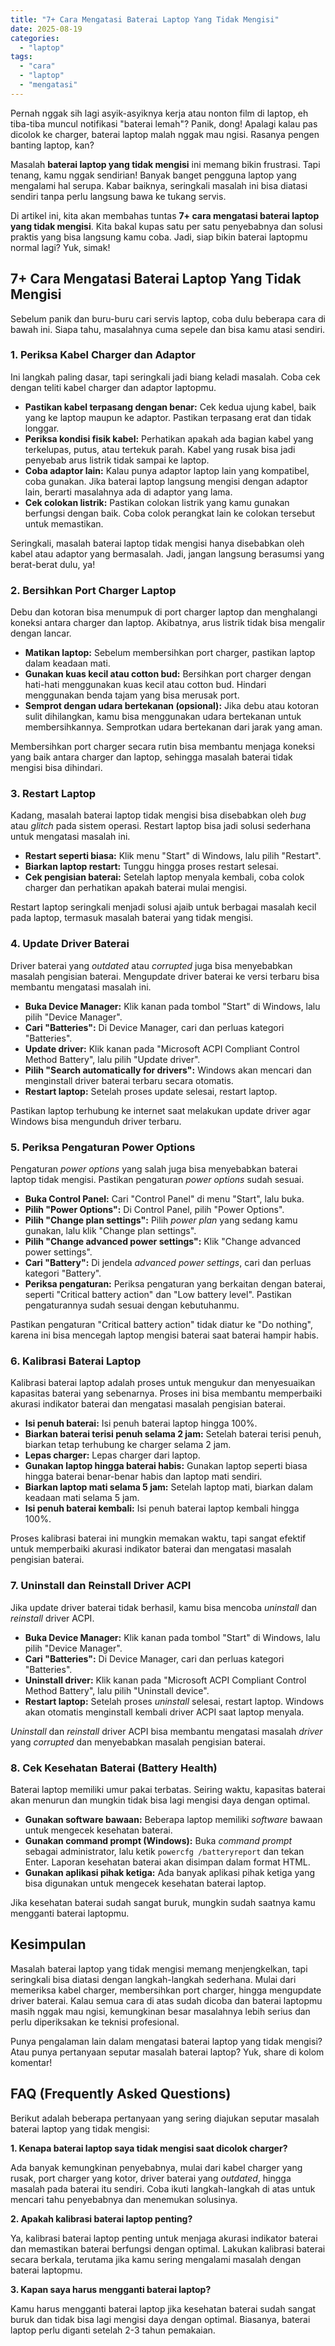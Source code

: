 ```yaml
---
title: "7+ Cara Mengatasi Baterai Laptop Yang Tidak Mengisi"
date: 2025-08-19
categories: 
  - "laptop"
tags: 
  - "cara"
  - "laptop"
  - "mengatasi"
---
```


Pernah nggak sih lagi asyik-asyiknya kerja atau nonton film di laptop, eh tiba-tiba muncul notifikasi "baterai lemah"? Panik, dong! Apalagi kalau pas dicolok ke charger, baterai laptop malah nggak mau ngisi. Rasanya pengen banting laptop, kan?

Masalah **baterai laptop yang tidak mengisi** ini memang bikin frustrasi. Tapi tenang, kamu nggak sendirian! Banyak banget pengguna laptop yang mengalami hal serupa. Kabar baiknya, seringkali masalah ini bisa diatasi sendiri tanpa perlu langsung bawa ke tukang servis.

Di artikel ini, kita akan membahas tuntas **7+ cara mengatasi baterai laptop yang tidak mengisi**. Kita bakal kupas satu per satu penyebabnya dan solusi praktis yang bisa langsung kamu coba. Jadi, siap bikin baterai laptopmu normal lagi? Yuk, simak!

## 7+ Cara Mengatasi Baterai Laptop Yang Tidak Mengisi

Sebelum panik dan buru-buru cari servis laptop, coba dulu beberapa cara di bawah ini. Siapa tahu, masalahnya cuma sepele dan bisa kamu atasi sendiri.

### 1\. Periksa Kabel Charger dan Adaptor

Ini langkah paling dasar, tapi seringkali jadi biang keladi masalah. Coba cek dengan teliti kabel charger dan adaptor laptopmu.

- **Pastikan kabel terpasang dengan benar:** Cek kedua ujung kabel, baik yang ke laptop maupun ke adaptor. Pastikan terpasang erat dan tidak longgar.
- **Periksa kondisi fisik kabel:** Perhatikan apakah ada bagian kabel yang terkelupas, putus, atau tertekuk parah. Kabel yang rusak bisa jadi penyebab arus listrik tidak sampai ke laptop.
- **Coba adaptor lain:** Kalau punya adaptor laptop lain yang kompatibel, coba gunakan. Jika baterai laptop langsung mengisi dengan adaptor lain, berarti masalahnya ada di adaptor yang lama.
- **Cek colokan listrik:** Pastikan colokan listrik yang kamu gunakan berfungsi dengan baik. Coba colok perangkat lain ke colokan tersebut untuk memastikan.

Seringkali, masalah baterai laptop tidak mengisi hanya disebabkan oleh kabel atau adaptor yang bermasalah. Jadi, jangan langsung berasumsi yang berat-berat dulu, ya!

### 2\. Bersihkan Port Charger Laptop

Debu dan kotoran bisa menumpuk di port charger laptop dan menghalangi koneksi antara charger dan laptop. Akibatnya, arus listrik tidak bisa mengalir dengan lancar.

- **Matikan laptop:** Sebelum membersihkan port charger, pastikan laptop dalam keadaan mati.
- **Gunakan kuas kecil atau cotton bud:** Bersihkan port charger dengan hati-hati menggunakan kuas kecil atau cotton bud. Hindari menggunakan benda tajam yang bisa merusak port.
- **Semprot dengan udara bertekanan (opsional):** Jika debu atau kotoran sulit dihilangkan, kamu bisa menggunakan udara bertekanan untuk membersihkannya. Semprotkan udara bertekanan dari jarak yang aman.

Membersihkan port charger secara rutin bisa membantu menjaga koneksi yang baik antara charger dan laptop, sehingga masalah baterai tidak mengisi bisa dihindari.

### 3\. Restart Laptop

Kadang, masalah baterai laptop tidak mengisi bisa disebabkan oleh _bug_ atau _glitch_ pada sistem operasi. Restart laptop bisa jadi solusi sederhana untuk mengatasi masalah ini.

- **Restart seperti biasa:** Klik menu "Start" di Windows, lalu pilih "Restart".
- **Biarkan laptop restart:** Tunggu hingga proses restart selesai.
- **Cek pengisian baterai:** Setelah laptop menyala kembali, coba colok charger dan perhatikan apakah baterai mulai mengisi.

Restart laptop seringkali menjadi solusi ajaib untuk berbagai masalah kecil pada laptop, termasuk masalah baterai yang tidak mengisi.

### 4\. Update Driver Baterai

Driver baterai yang _outdated_ atau _corrupted_ juga bisa menyebabkan masalah pengisian baterai. Mengupdate driver baterai ke versi terbaru bisa membantu mengatasi masalah ini.

- **Buka Device Manager:** Klik kanan pada tombol "Start" di Windows, lalu pilih "Device Manager".
- **Cari "Batteries":** Di Device Manager, cari dan perluas kategori "Batteries".
- **Update driver:** Klik kanan pada "Microsoft ACPI Compliant Control Method Battery", lalu pilih "Update driver".
- **Pilih "Search automatically for drivers":** Windows akan mencari dan menginstall driver baterai terbaru secara otomatis.
- **Restart laptop:** Setelah proses update selesai, restart laptop.

Pastikan laptop terhubung ke internet saat melakukan update driver agar Windows bisa mengunduh driver terbaru.

### 5\. Periksa Pengaturan Power Options

Pengaturan _power options_ yang salah juga bisa menyebabkan baterai laptop tidak mengisi. Pastikan pengaturan _power options_ sudah sesuai.

- **Buka Control Panel:** Cari "Control Panel" di menu "Start", lalu buka.
- **Pilih "Power Options":** Di Control Panel, pilih "Power Options".
- **Pilih "Change plan settings":** Pilih _power plan_ yang sedang kamu gunakan, lalu klik "Change plan settings".
- **Pilih "Change advanced power settings":** Klik "Change advanced power settings".
- **Cari "Battery":** Di jendela _advanced power settings_, cari dan perluas kategori "Battery".
- **Periksa pengaturan:** Periksa pengaturan yang berkaitan dengan baterai, seperti "Critical battery action" dan "Low battery level". Pastikan pengaturannya sudah sesuai dengan kebutuhanmu.

Pastikan pengaturan "Critical battery action" tidak diatur ke "Do nothing", karena ini bisa mencegah laptop mengisi baterai saat baterai hampir habis.

### 6\. Kalibrasi Baterai Laptop

Kalibrasi baterai laptop adalah proses untuk mengukur dan menyesuaikan kapasitas baterai yang sebenarnya. Proses ini bisa membantu memperbaiki akurasi indikator baterai dan mengatasi masalah pengisian baterai.

- **Isi penuh baterai:** Isi penuh baterai laptop hingga 100%.
- **Biarkan baterai terisi penuh selama 2 jam:** Setelah baterai terisi penuh, biarkan tetap terhubung ke charger selama 2 jam.
- **Lepas charger:** Lepas charger dari laptop.
- **Gunakan laptop hingga baterai habis:** Gunakan laptop seperti biasa hingga baterai benar-benar habis dan laptop mati sendiri.
- **Biarkan laptop mati selama 5 jam:** Setelah laptop mati, biarkan dalam keadaan mati selama 5 jam.
- **Isi penuh baterai kembali:** Isi penuh baterai laptop kembali hingga 100%.

Proses kalibrasi baterai ini mungkin memakan waktu, tapi sangat efektif untuk memperbaiki akurasi indikator baterai dan mengatasi masalah pengisian baterai.

### 7\. Uninstall dan Reinstall Driver ACPI

Jika update driver baterai tidak berhasil, kamu bisa mencoba _uninstall_ dan _reinstall_ driver ACPI.

- **Buka Device Manager:** Klik kanan pada tombol "Start" di Windows, lalu pilih "Device Manager".
- **Cari "Batteries":** Di Device Manager, cari dan perluas kategori "Batteries".
- **Uninstall driver:** Klik kanan pada "Microsoft ACPI Compliant Control Method Battery", lalu pilih "Uninstall device".
- **Restart laptop:** Setelah proses _uninstall_ selesai, restart laptop. Windows akan otomatis menginstall kembali driver ACPI saat laptop menyala.

_Uninstall_ dan _reinstall_ driver ACPI bisa membantu mengatasi masalah _driver_ yang _corrupted_ dan menyebabkan masalah pengisian baterai.

### 8\. Cek Kesehatan Baterai (Battery Health)

Baterai laptop memiliki umur pakai terbatas. Seiring waktu, kapasitas baterai akan menurun dan mungkin tidak bisa lagi mengisi daya dengan optimal.

- **Gunakan software bawaan:** Beberapa laptop memiliki _software_ bawaan untuk mengecek kesehatan baterai.
- **Gunakan command prompt (Windows):** Buka _command prompt_ sebagai administrator, lalu ketik `powercfg /batteryreport` dan tekan Enter. Laporan kesehatan baterai akan disimpan dalam format HTML.
- **Gunakan aplikasi pihak ketiga:** Ada banyak aplikasi pihak ketiga yang bisa digunakan untuk mengecek kesehatan baterai laptop.

Jika kesehatan baterai sudah sangat buruk, mungkin sudah saatnya kamu mengganti baterai laptopmu.

## Kesimpulan

Masalah baterai laptop yang tidak mengisi memang menjengkelkan, tapi seringkali bisa diatasi dengan langkah-langkah sederhana. Mulai dari memeriksa kabel charger, membersihkan port charger, hingga mengupdate driver baterai. Kalau semua cara di atas sudah dicoba dan baterai laptopmu masih nggak mau ngisi, kemungkinan besar masalahnya lebih serius dan perlu diperiksakan ke teknisi profesional.

Punya pengalaman lain dalam mengatasi baterai laptop yang tidak mengisi? Atau punya pertanyaan seputar masalah baterai laptop? Yuk, share di kolom komentar!

## FAQ (Frequently Asked Questions)

Berikut adalah beberapa pertanyaan yang sering diajukan seputar masalah baterai laptop yang tidak mengisi:

**1\. Kenapa baterai laptop saya tidak mengisi saat dicolok charger?**

Ada banyak kemungkinan penyebabnya, mulai dari kabel charger yang rusak, port charger yang kotor, driver baterai yang _outdated_, hingga masalah pada baterai itu sendiri. Coba ikuti langkah-langkah di atas untuk mencari tahu penyebabnya dan menemukan solusinya.

**2\. Apakah kalibrasi baterai laptop penting?**

Ya, kalibrasi baterai laptop penting untuk menjaga akurasi indikator baterai dan memastikan baterai berfungsi dengan optimal. Lakukan kalibrasi baterai secara berkala, terutama jika kamu sering mengalami masalah dengan baterai laptopmu.

**3\. Kapan saya harus mengganti baterai laptop?**

Kamu harus mengganti baterai laptop jika kesehatan baterai sudah sangat buruk dan tidak bisa lagi mengisi daya dengan optimal. Biasanya, baterai laptop perlu diganti setelah 2-3 tahun pemakaian.
